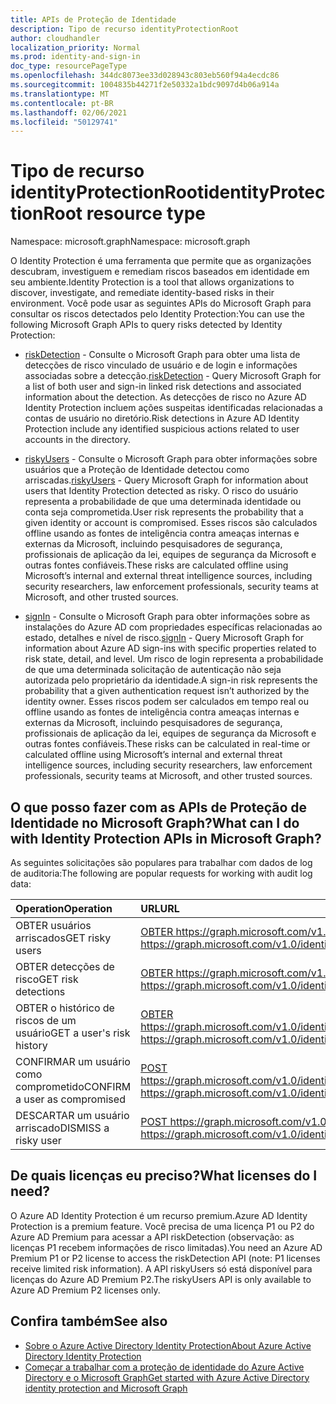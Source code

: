 ```yaml
---
title: APIs de Proteção de Identidade
description: Tipo de recurso identityProtectionRoot
author: cloudhandler
localization_priority: Normal
ms.prod: identity-and-sign-in
doc_type: resourcePageType
ms.openlocfilehash: 344dc8073ee33d028943c803eb560f94a4ecdc86
ms.sourcegitcommit: 1004835b44271f2e50332a1bdc9097d4b06a914a
ms.translationtype: MT
ms.contentlocale: pt-BR
ms.lasthandoff: 02/06/2021
ms.locfileid: "50129741"
---
```

# <a name="identityprotectionroot-resource-type"></a><span data-ttu-id="4accb-103">Tipo de recurso identityProtectionRoot</span><span class="sxs-lookup"><span data-stu-id="4accb-103">identityProtectionRoot resource type</span></span>

<span data-ttu-id="4accb-104">Namespace: microsoft.graph</span><span class="sxs-lookup"><span data-stu-id="4accb-104">Namespace: microsoft.graph</span></span>

<span data-ttu-id="4accb-105">O Identity Protection é uma ferramenta que permite que as organizações descubram, investiguem e remediam riscos baseados em identidade em seu ambiente.</span><span class="sxs-lookup"><span data-stu-id="4accb-105">Identity Protection is a tool that allows organizations to discover, investigate, and remediate identity-based risks in their environment.</span></span> <span data-ttu-id="4accb-106">Você pode usar as seguintes APIs do Microsoft Graph para consultar os riscos detectados pelo Identity Protection:</span><span class="sxs-lookup"><span data-stu-id="4accb-106">You can use the following Microsoft Graph APIs to query risks detected by Identity Protection:</span></span> 

* <span data-ttu-id="4accb-107">[riskDetection](riskdetection.md) - Consulte o Microsoft Graph para obter uma lista de detecções de risco vinculado de usuário e de login e informações associadas sobre a detecção.</span><span class="sxs-lookup"><span data-stu-id="4accb-107">[riskDetection](riskdetection.md) - Query Microsoft Graph for a list of both user and sign-in linked risk detections and associated information about the detection.</span></span> <span data-ttu-id="4accb-108">As detecções de risco no Azure AD Identity Protection incluem ações suspeitas identificadas relacionadas a contas de usuário no diretório.</span><span class="sxs-lookup"><span data-stu-id="4accb-108">Risk detections in Azure AD Identity Protection include any identified suspicious actions related to user accounts in the directory.</span></span>

* <span data-ttu-id="4accb-109">[riskyUsers](riskyuser.md) - Consulte o Microsoft Graph para obter informações sobre usuários que a Proteção de Identidade detectou como arriscadas.</span><span class="sxs-lookup"><span data-stu-id="4accb-109">[riskyUsers](riskyuser.md) - Query Microsoft Graph for information about users that Identity Protection detected as risky.</span></span> <span data-ttu-id="4accb-110">O risco do usuário representa a probabilidade de que uma determinada identidade ou conta seja comprometida.</span><span class="sxs-lookup"><span data-stu-id="4accb-110">User risk represents the probability that a given identity or account is compromised.</span></span> <span data-ttu-id="4accb-111">Esses riscos são calculados offline usando as fontes de inteligência contra ameaças internas e externas da Microsoft, incluindo pesquisadores de segurança, profissionais de aplicação da lei, equipes de segurança da Microsoft e outras fontes confiáveis.</span><span class="sxs-lookup"><span data-stu-id="4accb-111">These risks are calculated offline using Microsoft’s internal and external threat intelligence sources, including security researchers, law enforcement professionals, security teams at Microsoft, and other trusted sources.</span></span>

* <span data-ttu-id="4accb-112">[signIn](signin.md) - Consulte o Microsoft Graph para obter informações sobre as instalações do Azure AD com propriedades específicas relacionadas ao estado, detalhes e nível de risco.</span><span class="sxs-lookup"><span data-stu-id="4accb-112">[signIn](signin.md) - Query Microsoft Graph for information about Azure AD sign-ins with specific properties related to risk state, detail, and level.</span></span> <span data-ttu-id="4accb-113">Um risco de login representa a probabilidade de que uma determinada solicitação de autenticação não seja autorizada pelo proprietário da identidade.</span><span class="sxs-lookup"><span data-stu-id="4accb-113">A sign-in risk represents the probability that a given authentication request isn’t authorized by the identity owner.</span></span> <span data-ttu-id="4accb-114">Esses riscos podem ser calculados em tempo real ou offline usando as fontes de inteligência contra ameaças internas e externas da Microsoft, incluindo pesquisadores de segurança, profissionais de aplicação da lei, equipes de segurança da Microsoft e outras fontes confiáveis.</span><span class="sxs-lookup"><span data-stu-id="4accb-114">These risks can be calculated in real-time or calculated offline using Microsoft’s internal and external threat intelligence sources, including security researchers, law enforcement professionals, security teams at Microsoft, and other trusted sources.</span></span>

## <a name="what-can-i-do-with-identity-protection-apis-in-microsoft-graph"></a><span data-ttu-id="4accb-115">O que posso fazer com as APIs de Proteção de Identidade no Microsoft Graph?</span><span class="sxs-lookup"><span data-stu-id="4accb-115">What can I do with Identity Protection APIs in Microsoft Graph?</span></span>

<span data-ttu-id="4accb-116">As seguintes solicitações são populares para trabalhar com dados de log de auditoria:</span><span class="sxs-lookup"><span data-stu-id="4accb-116">The following are popular requests for working with audit log data:</span></span>

<span data-ttu-id="4accb-117">Operation</span><span class="sxs-lookup"><span data-stu-id="4accb-117">Operation</span></span> | <span data-ttu-id="4accb-118">URL</span><span class="sxs-lookup"><span data-stu-id="4accb-118">URL</span></span>
:----------|:----
<span data-ttu-id="4accb-119">OBTER usuários arriscados</span><span class="sxs-lookup"><span data-stu-id="4accb-119">GET risky users</span></span> | [<span data-ttu-id="4accb-120">OBTER https://graph.microsoft.com/v1.0/identityProtection/riskyUsers</span><span class="sxs-lookup"><span data-stu-id="4accb-120">GET https://graph.microsoft.com/v1.0/identityProtection/riskyUsers</span></span>](https://developer.microsoft.com/graph/graph-explorer?request=identityProtection/riskyUsers&version=v1.0)
<span data-ttu-id="4accb-121">OBTER detecções de risco</span><span class="sxs-lookup"><span data-stu-id="4accb-121">GET risk detections</span></span> | [<span data-ttu-id="4accb-122">OBTER https://graph.microsoft.com/v1.0/identityProtection/riskDetections</span><span class="sxs-lookup"><span data-stu-id="4accb-122">GET https://graph.microsoft.com/v1.0/identityProtection/riskDetections</span></span>](https://developer.microsoft.com/graph/graph-explorer?request=identityProtection/riskDetections&version=v1.0)
<span data-ttu-id="4accb-123">OBTER o histórico de riscos de um usuário</span><span class="sxs-lookup"><span data-stu-id="4accb-123">GET a user's risk history</span></span> | [<span data-ttu-id="4accb-124">OBTER https://graph.microsoft.com/v1.0/identityProtection/riskyUsers/{riskyUserId}/history</span><span class="sxs-lookup"><span data-stu-id="4accb-124">GET https://graph.microsoft.com/v1.0/identityProtection/riskyUsers/{riskyUserId}/history</span></span>](https://developer.microsoft.com/graph/graph-explorer?request=identityProtection/riskyUsers/{riskyUserId}/history&version=v1.0)
<span data-ttu-id="4accb-125">CONFIRMAR um usuário como comprometido</span><span class="sxs-lookup"><span data-stu-id="4accb-125">CONFIRM a user as compromised</span></span> | [<span data-ttu-id="4accb-126">POST https://graph.microsoft.com/v1.0/identityProtection/riskyUsers/confirmCompromised</span><span class="sxs-lookup"><span data-stu-id="4accb-126">POST https://graph.microsoft.com/v1.0/identityProtection/riskyUsers/confirmCompromised</span></span>](https://developer.microsoft.com/graph/graph-explorer?request=/identityProtection/riskyUsers/confirmCompromised&version=v1.0)
<span data-ttu-id="4accb-127">DESCARTAR um usuário arriscado</span><span class="sxs-lookup"><span data-stu-id="4accb-127">DISMISS a risky user</span></span> | [<span data-ttu-id="4accb-128">POST https://graph.microsoft.com/v1.0/identityProtection/riskyUsers/dismiss</span><span class="sxs-lookup"><span data-stu-id="4accb-128">POST https://graph.microsoft.com/v1.0/identityProtection/riskyUsers/dismiss</span></span>](https://developer.microsoft.com/graph/graph-explorer?request=/identityProtection/riskyUsers/dismiss&version=v1.0)

## <a name="what-licenses-do-i-need"></a><span data-ttu-id="4accb-129">De quais licenças eu preciso?</span><span class="sxs-lookup"><span data-stu-id="4accb-129">What licenses do I need?</span></span>

<span data-ttu-id="4accb-130">O Azure AD Identity Protection é um recurso premium.</span><span class="sxs-lookup"><span data-stu-id="4accb-130">Azure AD Identity Protection is a premium feature.</span></span> <span data-ttu-id="4accb-131">Você precisa de uma licença P1 ou P2 do Azure AD Premium para acessar a API riskDetection (observação: as licenças P1 recebem informações de risco limitadas).</span><span class="sxs-lookup"><span data-stu-id="4accb-131">You need an Azure AD Premium P1 or P2 license to access the riskDetection API (note: P1 licenses receive limited risk information).</span></span> <span data-ttu-id="4accb-132">A API riskyUsers só está disponível para licenças do Azure AD Premium P2.</span><span class="sxs-lookup"><span data-stu-id="4accb-132">The riskyUsers API is only available to Azure AD Premium P2 licenses only.</span></span>

## <a name="see-also"></a><span data-ttu-id="4accb-133">Confira também</span><span class="sxs-lookup"><span data-stu-id="4accb-133">See also</span></span>

* [<span data-ttu-id="4accb-134">Sobre o Azure Active Directory Identity Protection</span><span class="sxs-lookup"><span data-stu-id="4accb-134">About Azure Active Directory Identity Protection</span></span>](/azure/active-directory/identity-protection/overview-identity-protection)
* [<span data-ttu-id="4accb-135">Começar a trabalhar com a proteção de identidade do Azure Active Directory e o Microsoft Graph</span><span class="sxs-lookup"><span data-stu-id="4accb-135">Get started with Azure Active Directory identity protection and Microsoft Graph</span></span>](/azure/active-directory/identity-protection/howto-identity-protection-graph-api)
